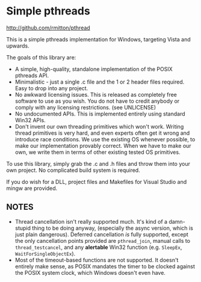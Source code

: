 Simple pthreads
===============

http://github.com/rmitton/pthread

This is a simple pthreads implementation for Windows, targeting Vista and upwards.

The goals of this library are:

- A simple, high-quality, standalone implementation of the POSIX pthreads API.
- Minimalistic - just a single .c file and the 1 or 2 header files required. Easy to drop
  into any project.
- No awkward licensing issues. This is released as completely free software to use as you wish. 
  You do not have to credit anybody or comply with any licensing restrictions. (see UNLICENSE)
- No undocumented APIs. This is implemented entirely using standard Win32 APIs.
- Don't invent our own threading primitives which won't work. Writing thread primitives is very hard,
  and even experts often get it wrong and introduce race conditions. We use the existing OS whenever possible,
  to make our implementation provably correct. When we have to make our own, we write them in terms of
  other existing tested OS primitives.

To use this library, simply grab the .c and .h files and throw them into your own project.
No complicated build system is required.

If you do wish for a DLL, project files and Makefiles for Visual Studio and mingw are provided.

## NOTES

- Thread cancellation isn't really supported much. It's kind of a damn-stupid thing to be doing anyway,
  (especially the async version, which is just plain dangerous). Deferred cancellation *is* fully
  supported, except the only cancellation points provided are `pthread_join`, manual calls to `thread_testcancel`, and 
  any **alertable** Win32 function (e.g. `SleepEx`, `WaitForSingleObjectEx`).
- Most of the timeout-based functions are not supported. It doesn't entirely make sense, as POSIX mandates
  the timer to be clocked against the POSIX system clock, which Windows doesn't even have.
